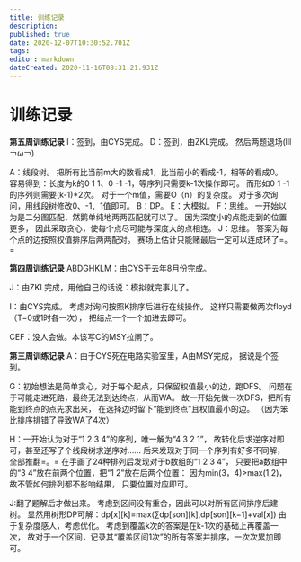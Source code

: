 ```yaml
---
title: 训练记录
description: 
published: true
date: 2020-12-07T10:30:52.701Z
tags: 
editor: markdown
dateCreated: 2020-11-16T08:31:21.931Z
---
```


# 训练记录
**第五周训练记录**
I：签到，由CYS完成。
D：签到，由ZKL完成。
然后两题退场(lll￢ω￢)

A：线段树。
   把所有比当前m大的数看成1，比当前小的看成-1，相等的看成0。
   容易得到：长度为k的0 1 1、0 -1 -1，等序列只需要k-1次操作即可。
   而形如0 1 -1的序列则需要(k-1)*2次。
   对于一个m值，需要O（n）的复杂度。
   对于多次询问，用线段树修改0、-1、1值即可。
B：DP。
E：大模拟。
F：思维。
   一开始以为是二分图匹配，然鹅单纯地两两匹配就可以了。
   因为深度小的点能走到的位置更多，
   因此采取贪心，使每个点尽可能与深度大的点相连。
J：思维。
   答案为每个点的边按照权值排序后两两配对。
   赛场上估计只能赌最后一定可以连成环了=。=


**第四周训练记录**
ABDGHKLM：由CYS于去年8月份完成。

J：由ZKL完成，用他自己的话说：模拟就完事儿了。

I：由CYS完成。
   考虑对询问按照K排序后进行在线操作。
   这样只需要做两次floyd（T=0或1时各一次），
   把结点一个一个加进去即可。

CEF：没人会做。本该写C的MSY拉闸了。



**第三周训练记录**
A：由于CYS死在电路实验室里，A由MSY完成，
   据说是个签到。

G：初始想法是简单贪心，对于每个起点，只保留权值最小的边，跑DFS。
   问题在于可能走进死路，最终无法到达终点，从而WA。
   故一开始先做一次DFS，把所有能到终点的点先求出来，
   在选择边时留下“能到终点”且权值最小的边。
   （因为笨比排序排错了导致WA了4次）

H：一开始认为对于“1 2 3 4”的序列，唯一解为“4 3 2 1”，
   故转化后求逆序对即可，甚至还写了个线段树求逆序对......
   后来发现对于同一个序列有好多不同解，全部推翻=。=
   在手画了24种排列后发现对于b数组的“1 2 3 4”，
   只要把a数组中的“3 4”放在前两个位置，把“1 2”放在后两个位置：
   因为min(3，4)>max(1,2)，故不管如何排列都不影响结果，
   只要位置对应即可。
   
J:翻了题解后才做出来。
  考虑到区间没有重合，因此可以对所有区间排序后建树。
  显然用树形DP可解：dp[x][k]=max(∑dp[son][k],dp[son][k−1]+val[x])
  由于复杂度感人，考虑优化。
  考虑到覆盖k次的答案是在k-1次的基础上再覆盖一次，
  故对于一个区间，记录其“覆盖区间1次”的所有答案并排序，一次次累加即可。
   